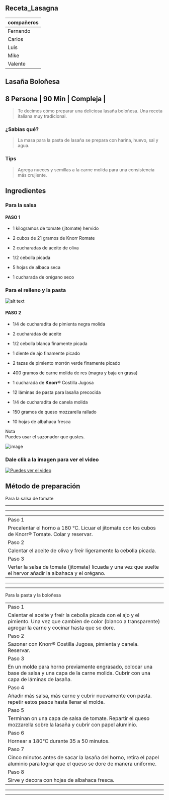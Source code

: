 ## Receta_Lasagna

compañeros    | 
------------- | 
Fernando      | 
Carlos        | 
Luis          |
Mike          |
Valente       |


## Lasaña Boloñesa 


8 Persona | 90 Min | Compleja |
-------------------------------


> Te decimos cómo preparar una deliciosa lasaña boloñesa. Una receta italiana muy tradicional.

### ¿Sabías qué?

> La masa para la pasta de lasaña se prepara con harina, huevo, sal y agua.

### Tips 

> Agrega nueces y semillas a la carne molida para una consistencia más crujiente.


## Ingredientes

### Para la salsa

#### PASO 1

- 1 kilogramos de tomate (jitomate) hervido

- 2 cubos de 21 gramos de Knorr Romate

- 2 cucharadas de aceite de oliva

- 1/2 cebolla picada

- 5 hojas de albaca seca

- 1 cucharada de orégano seco


### Para el relleno y la pasta

![alt text](https://assets.unileversolutions.com/recipes-v2/109130.jpg?imwidth=1600)

#### PASO 2

 
 
- 1/4 de cucharadita de pimienta negra molida

- 2 cucharadas de aceite

- 1/2 cebolla blanca finamente picada

- 1 diente de ajo finamente picado

- 2 tazas de pimiento morrón verde finamente picado

- 400 gramos de carne molida de res (magra y baja en grasa)

- 1 cucharada de **Knorr®** Costilla Jugosa

- 12 láminas de pasta para lasaña precocida

- 1/4 de cucharadita de canela molida

- 150 gramos de queso mozzarella rallado

- 10 hojas de albahaca fresca


<div class="panel panel-default">
  <div class="panel-body">
    Nota
  </div>
  <div class="panel-footer">Puedes usar el sazonador que gustes.</div>
</div>



![image](https://www.elsoldetoluca.com.mx/incoming/5m9t1h-garfield.jpg/alternates/LANDSCAPE_768/garfield.jpg)


  
</details>


### Dale clik a la imagen para ver el video 


[![Puedes ver el video](
https://simplementerecetas.com/wp-content/uploads/2017/12/lasa%C3%B1a-750x499.jpg)](https://www.youtube.com/watch?v=twMG35nCQ1g "Puedes ver el video")


<!-- codigo parte 3 receta CARLOS CELERINO SANCHEZ ISLAS -->
## Método de preparación
Para la salsa de tomate  
<!-- linea doble horizontal-->
----
__________
<!-- tabla de ingredientes-->
<table>
    <tr>
        <td>Paso 1
        </tr>
   <tr>
        <td> Precalentar el horno a 180 °C. Licuar el jitomate con los cubos de Knorr® Tomate. Colar y reservar.
   <tr>
        <td>Paso 2
        </tr>
   <tr>
        <td> Calentar el aceite de oliva y freír ligeramente la cebolla picada.
   <tr>
        <td>Paso 3
        </tr>
   <tr>
        <td>Verter la salsa de tomate (jitomate) licuada y una vez que suelte el hervor añadir la albahaca y el orégano.
        </table>

<!-- linea doble horizontal-->
----
__________
Para la pasta y la boloñesa
<!-- tabla de ingredientes 2-->
<table>
    <tr>
        <td>Paso 1
        </tr>
   <tr>
        <td>Calentar el aceite y freír la cebolla picada con el ajo y el pimiento. Una vez que cambien de color (blanco a transparente) agregar la carne y cocinar hasta que se dore.
    <tr>
        <td>Paso 2
        </tr>
   <tr>
        <td>Sazonar con Knorr® Costilla Jugosa, pimienta y canela. Reservar.
   <tr>
        <td>Paso 3
        </tr>
   <tr>
        <td>En un molde para horno previamente engrasado, colocar una base de salsa y una capa de la carne molida. Cubrir con una capa de láminas de lasaña.
    <tr>
        <td>Paso 4
        </tr>
   <tr>
        <td>Añadir más salsa, más carne y cubrir nuevamente con pasta. repetir estos pasos hasta llenar el molde.
   <tr>
        <td>Paso 5
        </tr>
   <tr>
        <td>Terminan on una capa de salsa de tomate. Repartir el queso mozzarella sobre la lasaña y cubrir con papel aluminio.
    <tr>
        <td>Paso 6
        </tr>
   <tr>
        <td>Hornear a 180°C durante 35 a 50 minutos.
   <tr>
        <td>Paso 7
        </tr>
   <tr>
        <td>Cinco minutos antes de sacar la lasaña del horno, retira el papel aluminio para lograr que el queso se dore de manera uniforme.
    <tr>
        <td>Paso 8
        </tr>
   <tr>
        <td>Sirve y decora con hojas de albahaca fresca.
        </table>
        
<!-- linea doble horizontal-->
----
__________

<!-- FIN codigo parte 3 receta CARLOS CELERINO SANCHEZ ISLAS -->
